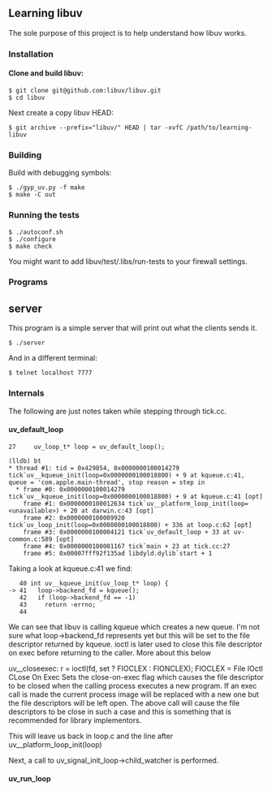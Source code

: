 ## Learning libuv
The sole purpose of this project is to help understand how libuv works.

### Installation

#### Clone and build libuv:

    $ git clone git@github.com:libuv/libuv.git
    $ cd libuv

Next create a copy libuv HEAD:

    $ git archive --prefix="libuv/" HEAD | tar -xvfC /path/to/learning-libuv

### Building 
Build with debugging symbols:

    $ ./gyp_uv.py -f make
    $ make -C out

### Running the tests

    $ ./autoconf.sh
    $ ./configure
    $ make check

You might want to add libuv/test/.libs/run-tests to your firewall settings.
   
### Programs 

## server
This program is a simple server that will print out what the clients sends it.

    $ ./server

And in a different terminal:

    $ telnet localhost 7777


### Internals
The following are just notes taken while stepping through tick.cc.

#### uv_default_loop

    27     uv_loop_t* loop = uv_default_loop();

    (lldb) bt
    * thread #1: tid = 0x429854, 0x0000000100014279 tick`uv__kqueue_init(loop=0x0000000100018800) + 9 at kqueue.c:41, queue = 'com.apple.main-thread', stop reason = step in
      * frame #0: 0x0000000100014279 tick`uv__kqueue_init(loop=0x0000000100018800) + 9 at kqueue.c:41 [opt]
        frame #1: 0x0000000100012634 tick`uv__platform_loop_init(loop=<unavailable>) + 20 at darwin.c:43 [opt]
        frame #2: 0x0000000100009920 tick`uv_loop_init(loop=0x0000000100018800) + 336 at loop.c:62 [opt]
        frame #3: 0x0000000100004121 tick`uv_default_loop + 33 at uv-common.c:589 [opt]
        frame #4: 0x0000000100001167 tick`main + 23 at tick.cc:27
        frame #5: 0x00007fff92f135ad libdyld.dylib`start + 1

Taking a look at kqueue.c:41 we find:

       40 int uv__kqueue_init(uv_loop_t* loop) {
    -> 41   loop->backend_fd = kqueue();
       42   if (loop->backend_fd == -1)
       43     return -errno;
       44 

We can see that libuv is calling kqueue which creates a new queue.
I'm not sure what loop->backend_fd represents yet but this will be set to the file descriptor 
returned by kqueue. ioctl is later used to close this file descriptor on exec before returning 
to the caller. More about this below

uv__closeexec:
r = ioctl(fd, set ? FIOCLEX : FIONCLEX);
FIOCLEX  = File IOctl CLose On Exec
Sets the close-on-exec flag which causes the file descriptor to be closed when the calling 
process executes a new program.
If an exec call is made the current process image will be replaced with a new one but the file descriptors
will be left open. The above call will cause the file descriptors to be close in such a case and this is 
something that is recommended for library implementors. 

This will leave us back in loop.c and the line after uv__platform_loop_init(loop)

Next, a call to uv_signal_init_loop->child_watcher is performed.

#### uv_run_loop

